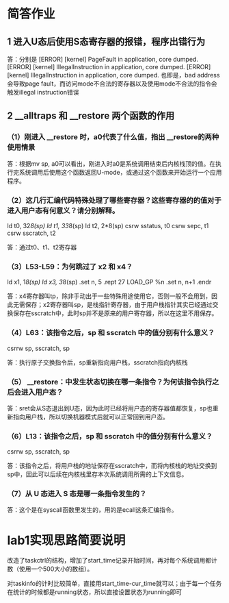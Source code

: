 # 简答作业
## 1 进入U态后使用S态寄存器的报错，程序出错行为

答：分别是
[ERROR] [kernel] PageFault in application, core dumped.
[ERROR] [kernel] IllegalInstruction in application, core dumped.
[ERROR] [kernel] IllegalInstruction in application, core dumped.
也即是，bad address会导致page fault，而访问mode不合法的寄存器以及使用mode不合法的指令会触发illegal instruction错误

## 2 __alltraps 和 __restore 两个函数的作用
### （1）刚进入 __restore 时，a0代表了什么值，指出 __restore的两种使用情景

答：根据mv sp, a0可以看出，刚进入时a0是系统调用结束后内核栈顶的值。在执行完系统调用后使用这个函数返回U-mode，或通过这个函数来开始运行一个应用程序。

### （2）这几行汇编代码特殊处理了哪些寄存器？这些寄存器的的值对于进入用户态有何意义？请分别解释。

ld t0, 32*8(sp)
ld t1, 33*8(sp)
ld t2, 2*8(sp)
csrw sstatus, t0
csrw sepc, t1
csrw sscratch, t2

答：通过t0、t1、t2寄存器

### （3）L53-L59：为何跳过了 x2 和 x4？

ld x1, 1*8(sp)
ld x3, 3*8(sp)
.set n, 5
.rept 27
   LOAD_GP %n
   .set n, n+1
.endr

答：x4寄存器叫tp，除非手动出于一些特殊用途使用它，否则一般不会用到，因此无需保存；x2寄存器叫sp，是栈指针寄存器，由于用户栈指针其实已经通过交换保存在sscratch中，此时sp并不是原来的用户寄存器，所以在这里不用保存。

### （4）L63：该指令之后，sp 和 sscratch 中的值分别有什么意义？

csrrw sp, sscratch, sp

答：执行原子交换指令后，sp重新指向用户栈，sscratch指向内核栈

### （5） __restore：中发生状态切换在哪一条指令？为何该指令执行之后会进入用户态？

答：sret会从S态退出到U态，因为此时已经将用户态的寄存器值都恢复，sp也重新指向用户栈，所以切换机器模式后就可以正常回到用户态。

### （6）L13：该指令之后，sp 和 sscratch 中的值分别有什么意义？

csrrw sp, sscratch, sp

答：该指令之后，将用户栈的地址保存在sscratch中，而将内核栈的地址交换到sp中，因此可以后续在内核栈里存本次系统调用所需的上下文信息。

### （7）从 U 态进入 S 态是哪一条指令发生的？

答：这个是在syscall函数里发生的，用的是ecall这条汇编指令。


# lab1实现思路简要说明
改造了taskctrl的结构，增加了start_time记录开始时间，再对每个系统调用都计数（使用一个500大小的数组）。

对taskinfo的计时比较简单，直接用start_time-cur_time就可以；由于每一个任务在统计的时候都是running状态，所以直接设置状态为running即可

